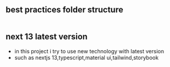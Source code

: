 ## best practices folder structure

```best practices folder structure
```

## next 13 latest version


- in this project  i try to use new technology with latest version
- such as nextjs 13,typescript,material ui,tailwind,storybook
